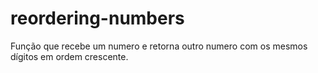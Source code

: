 # reordering-numbers
Função que recebe um numero e retorna outro numero com os mesmos dígitos em ordem crescente.
